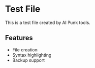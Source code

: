 # Test File
This is a test file created by AI Punk tools.

## Features
- File creation
- Syntax highlighting
- Backup support
